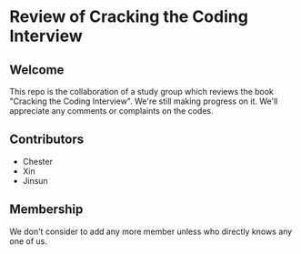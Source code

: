 Review of Cracking the Coding Interview
==========================================

Welcome
--------
This repo is the collaboration of a study group which reviews the book "Cracking the Coding Interview".  We're still making progress on it.  We'll appreciate any comments or complaints on the codes.

Contributors
-------------
* Chester
* Xin
* Jinsun

Membership
----------
We don't consider to add any more member unless who directly knows any one of us.
